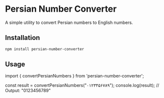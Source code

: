 # Persian Number Converter

A simple utility to convert Persian numbers to English numbers.

## Installation

```bash
npm install persian-number-converter
```

## Usage

import { convertPersianNumbers } from 'persian-number-converter';

const result = convertPersianNumbers("۰۱۲۳۴۵۶۷۸۹");
console.log(result); // Output: "0123456789"
